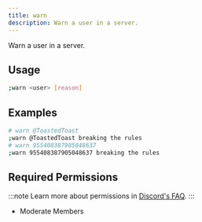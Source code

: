 ```yaml
---
title: warn
description: Warn a user in a server.
---
```


Warn a user in a server.

## Usage

```sh
;warn <user> [reason]
```

## Examples

```sh
# warn @ToastedToast
;warn @ToastedToast breaking the rules
# warn 955408387905048637
;warn 955408387905048637 breaking the rules
```

## Required Permissions

:::note
Learn more about permissions in [Discord's FAQ](https://support.discord.com/hc/en-us/articles/206029707-Setting-Up-Permissions-FAQ).
:::

- Moderate Members
